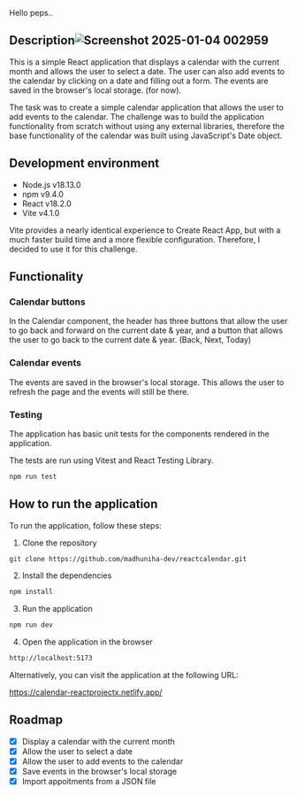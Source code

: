 Hello peps..

## Description![Screenshot 2025-01-04 002959](https://github.com/user-attachments/assets/b6faca24-d23d-4943-af38-24accff0032a)


This is a simple React application that displays a calendar with the current month and allows the user to select a date. The user can also add events to the calendar by clicking on a date and filling out a form. The events are saved in the browser's local storage. (for now).

The task was to create a simple calendar application that allows the user to add events to the calendar. The challenge was to build the application functionality from scratch without using any external libraries, therefore the base functionality of the calendar was built using JavaScript's Date object.


## Development environment

- Node.js v18.13.0
- npm v9.4.0
- React v18.2.0
- Vite v4.1.0

Vite provides a nearly identical experience to Create React App, but with a much faster build time and a more flexible configuration. Therefore, I decided to use it for this challenge.

## Functionality

### Calendar buttons

In the Calendar component, the header has three buttons that allow the user to go back and forward on the current date & year, and a button that allows the user to go back to the current date & year. (Back, Next, Today)

### Calendar events

The events are saved in the browser's local storage. This allows the user to refresh the page and the events will still be there.


### Testing

The application has basic unit tests for the components rendered in the application.

The tests are run using Vitest and React Testing Library.

```bash
npm run test
```

## How to run the application

To run the application, follow these steps:

1. Clone the repository

```bash
git clone https://github.com/madhuniha-dev/reactcalendar.git
```

2. Install the dependencies

```bash
npm install
```

3. Run the application

```bash
npm run dev
```

4. Open the application in the browser

```bash
http://localhost:5173
```

Alternatively, you can visit the application at the following URL:

https://calendar-reactprojectx.netlify.app/

## Roadmap

- [x] Display a calendar with the current month
- [x] Allow the user to select a date
- [x] Allow the user to add events to the calendar
- [x] Save events in the browser's local storage
- [x] Import appoitments from a JSON file
